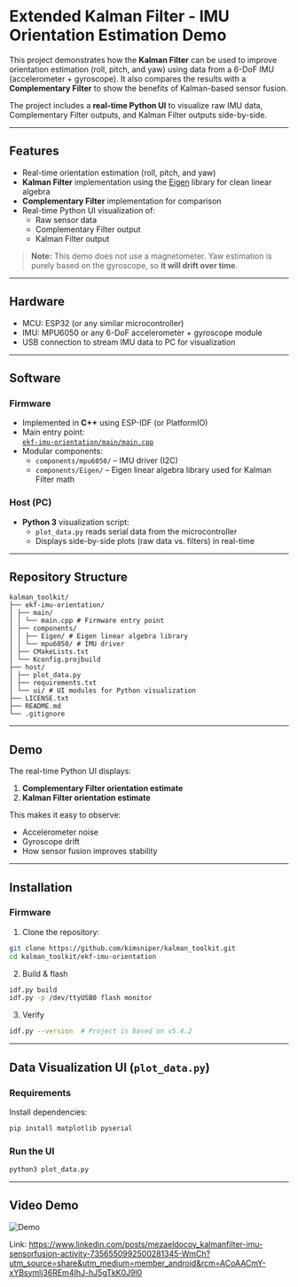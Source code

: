 # Extended Kalman Filter - IMU Orientation Estimation Demo

This project demonstrates how the **Kalman Filter** can be used to improve orientation estimation (roll, pitch, and yaw) using data from a 6-DoF IMU (accelerometer + gyroscope). It also compares the results with a **Complementary Filter** to show the benefits of Kalman-based sensor fusion.  

The project includes a **real-time Python UI** to visualize raw IMU data, Complementary Filter outputs, and Kalman Filter outputs side-by-side.  

---

## Features
- Real-time orientation estimation (roll, pitch, and yaw)  
- **Kalman Filter** implementation using the [Eigen](https://eigen.tuxfamily.org/) library for clean linear algebra  
- **Complementary Filter** implementation for comparison  
- Real-time Python UI visualization of:  
  - Raw sensor data  
  - Complementary Filter output  
  - Kalman Filter output  

> **Note:** This demo does not use a magnetometer. Yaw estimation is purely based on the gyroscope, so **it will drift over time**.  

---

## Hardware
- MCU: ESP32 (or any similar microcontroller)
- IMU: MPU6050 or any 6-DoF accelerometer + gyroscope module
- USB connection to stream IMU data to PC for visualization

---

## Software
### Firmware
- Implemented in **C++** using ESP-IDF (or PlatformIO)
- Main entry point:  
  [`ekf-imu-orientation/main/main.cpp`](https://github.com/kimsniper/kalman_toolkit/blob/main/ekf-imu-orientation/main/main.cpp)  
- Modular components:  
  - `components/mpu6050/` – IMU driver (I2C)  
  - `components/Eigen/` – Eigen linear algebra library used for Kalman Filter math  

### Host (PC)
- **Python 3** visualization script:  
  - `plot_data.py` reads serial data from the microcontroller  
  - Displays side-by-side plots (raw data vs. filters) in real-time  

---

## Repository Structure

```
kalman_toolkit/
├── ekf-imu-orientation/
│ ├── main/
│ │ └── main.cpp # Firmware entry point
│ ├── components/
│ │ ├── Eigen/ # Eigen linear algebra library
│ │ └── mpu6050/ # IMU driver
│ ├── CMakeLists.txt
│ └── Kconfig.projbuild
├── host/
│ ├── plot_data.py
│ ├── requirements.txt
│ └── ui/ # UI modules for Python visualization
├── LICENSE.txt
├── README.md
└── .gitignore
```

---

## Demo
The real-time Python UI displays:
1. **Complementary Filter orientation estimate**  
2. **Kalman Filter orientation estimate**  

This makes it easy to observe:
- Accelerometer noise  
- Gyroscope drift  
- How sensor fusion improves stability  

---

## Installation
### Firmware
1. Clone the repository:  
```bash
git clone https://github.com/kimsniper/kalman_toolkit.git
cd kalman_toolkit/ekf-imu-orientation
```

2. Build & flash
```bash
idf.py build
idf.py -p /dev/ttyUSB0 flash monitor
```

3. Verify
```bash
idf.py --version  # Project is based on v5.4.2
```

---

## Data Visualization UI (`plot_data.py`)

### Requirements

Install dependencies:

```bash
pip install matplotlib pyserial
```

### Run the UI

```bash
python3 plot_data.py
```

---

## Video Demo

![Demo](./images/demo.gif)

Link: https://www.linkedin.com/posts/mezaeldocoy_kalmanfilter-imu-sensorfusion-activity-7356550992500281345-WmCh?utm_source=share&utm_medium=member_android&rcm=ACoAACmY-xYBsymlj36REm4IhJ-hJ5gTkK0J9l0
